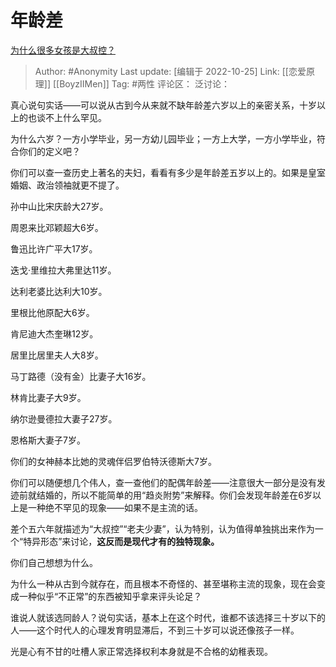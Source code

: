 # 年龄差
[为什么很多女孩是大叔控？](https://www.zhihu.com/question/19597229/answer/606868982)

> Author: #Anonymity
> Last update: [编辑于 2022-10-25]
> Link: [[恋爱原理]] [[BoyzIIMen]]
> Tag: #两性
> 评论区：
> 泛讨论：

真心说句实话——可以说从古到今从来就不缺年龄差六岁以上的亲密关系，十岁以上的也谈不上什么罕见。

为什么六岁？一方小学毕业，另一方幼儿园毕业；一方上大学，一方小学毕业，符合你们的定义吧？

你们可以查一查历史上著名的夫妇，看看有多少是年龄差五岁以上的。如果是皇室婚姻、政治领袖就更不提了。

孙中山比宋庆龄大27岁。

周恩来比邓颖超大6岁。

鲁迅比许广平大17岁。

迭戈·里维拉大弗里达11岁。

达利老婆比达利大10岁。

里根比他原配大6岁。

肯尼迪大杰奎琳12岁。

居里比居里夫人大8岁。

马丁路德（没有金）比妻子大16岁。

林肯比妻子大9岁。

纳尔逊曼德拉大妻子27岁。

恩格斯大妻子7岁。

你们的女神赫本比她的灵魂伴侣罗伯特沃德斯大7岁。

你们可以随便想几个伟人，查一查他们的配偶年龄差——注意很大一部分是没有发迹前就结婚的，所以不能简单的用“趋炎附势”来解释。你们会发现年龄差在6岁以上是一种绝不罕见的现象——如果不是主流的话。

差个五六年就描述为“大叔控”“老夫少妻”，认为特别，认为值得单独挑出来作为一个“特异形态”来讨论，**这反而是现代才有的独特现象。**

你们自己想想为什么。

为什么一种从古到今就存在，而且根本不奇怪的、甚至堪称主流的现象，现在会变成一种似乎“不正常”的东西被知乎拿来评头论足？

谁说人就该选同龄人？说句实话，基本上在这个时代，谁都不该选择三十岁以下的人——这个时代人的心理发育明显滞后，不到三十岁可以说还像孩子一样。

光是心有不甘的吐槽人家正常选择权利本身就是不合格的幼稚表现。
